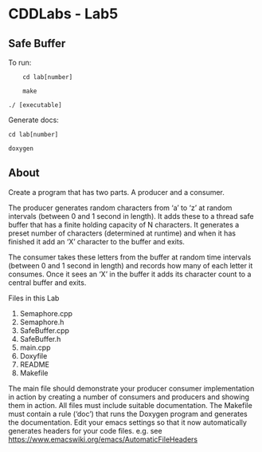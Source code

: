 # CDDLabs - Lab5
## Safe Buffer

To run:

        cd lab[number]
        
        make
        
	./ [executable]
	
Generate docs: 

	cd lab[number]
        
	doxygen

## About
Create a program that has two parts.  A producer and a consumer.


The producer generates random characters from ‘a’ to ‘z’ at random intervals (between 0 and 1 second in length). It adds these to a thread safe buffer that has a finite holding capacity of N characters. It generates a preset number of characters (determined at runtime) and when it has finished it add an ‘X’ character to the buffer and exits.


The consumer takes these letters from the buffer at random time intervals (between 0 and 1 second in length) and records how many of each letter it consumes. Once it sees an ‘X’ in the buffer it adds its character count to a central buffer and exits.


Files in this Lab
1.	Semaphore.cpp
2.	Semaphore.h
3.	SafeBuffer.cpp
4.	SafeBuffer.h
5.	main.cpp
6.	Doxyfile
7.	README
8.	Makefile


The main file should demonstrate your producer consumer implementation in action by creating a  number of consumers and producers and showing them in action. All files must include suitable documentation. The Makefile must contain a rule (‘doc’) that runs the Doxygen program and generates the documentation. Edit your emacs settings so that it now automatically generates headers for your code files.  e.g. see https://www.emacswiki.org/emacs/AutomaticFileHeaders


